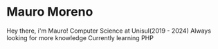 # Mauro Moreno
Hey there, i'm Mauro!
Computer Science at Unisul(2019 - 2024)
Always looking for more knowledge
Currently learning PHP
